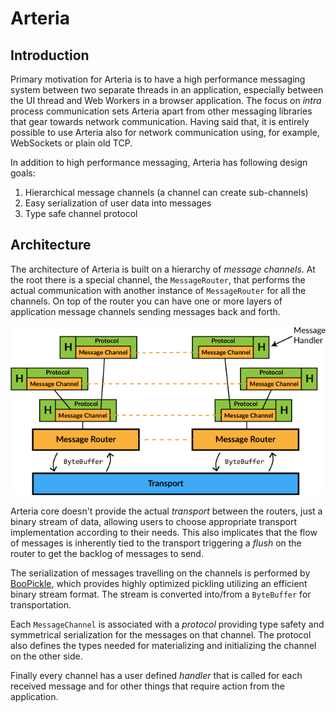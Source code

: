 # Arteria

## Introduction

Primary motivation for Arteria is to have a high performance messaging system between two separate threads in an application, especially between the UI thread
and Web Workers in a browser application. The focus on _intra_ process communication sets Arteria apart from other messaging libraries that gear towards network
communication. Having said that, it is entirely possible to use Arteria also for network communication using, for example, WebSockets or plain old TCP.

In addition to high performance messaging, Arteria has following design goals:

1. Hierarchical message channels (a channel can create sub-channels)
2. Easy serialization of user data into messages
3. Type safe channel protocol

## Architecture

The architecture of Arteria is built on a hierarchy of _message channels_. At the root there is a special channel, the `MessageRouter`, that performs the actual
communication with another instance of `MessageRouter` for all the channels. On top of the router you can have one or more layers of application message
channels sending messages back and forth.

![Architecture](../images/Architecture.png)

Arteria core doesn't provide the actual _transport_ between the routers, just a binary stream of data, allowing users to choose appropriate transport
implementation according to their needs. This also implicates that the flow of messages is inherently tied to the transport triggering a _flush_ on the router
to get the backlog of messages to send.

The serialization of messages travelling on the channels is performed by [BooPickle](https://github.com/ochrons/boopickle), which provides highly optimized
pickling utilizing an efficient binary stream format. The stream is converted into/from a `ByteBuffer` for transportation.

Each `MessageChannel` is associated with a _protocol_ providing type safety and symmetrical serialization for the messages on that channel. The protocol also
defines the types needed for materializing and initializing the channel on the other side.

Finally every channel has a user defined _handler_ that is called for each received message and for other things that require action from the application.
